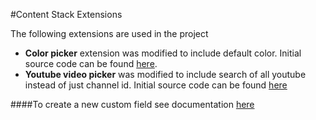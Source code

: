 #Content Stack Extensions

The following extensions are used in the project

* __Color picker__ extension was modified to include default color. Initial source code can be found [here](https://github.com/contentstack/extensions/tree/master/color-picker).
* __Youtube video picker__ was modified to include search of all youtube instead of just channel id. Initial source code can be found [here](https://github.com/contentstack/extensions/tree/master/youtube)  

####To create a new custom field see documentation [here](https://www.contentstack.com/docs/developers/create-custom-fields) 